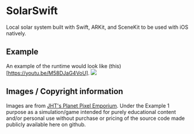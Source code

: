 # SolarSwift
Local solar system built with Swift, ARKit, and SceneKit to be used with iOS natively.

## Example
An example of the runtime would look like (this)[https://youtu.be/M58DJaG4VoU].
<img src="SolarSwift.gif" />

## Images / Copyright information
Images are from [JHT's Planet Pixel Emporium](http://planetpixelemporium.com/planets.html). Under the Example 1 purpose as a simulation/game intended for purely educational content and/or personal use without purchase or pricing of the source code made publicly available here on github.
